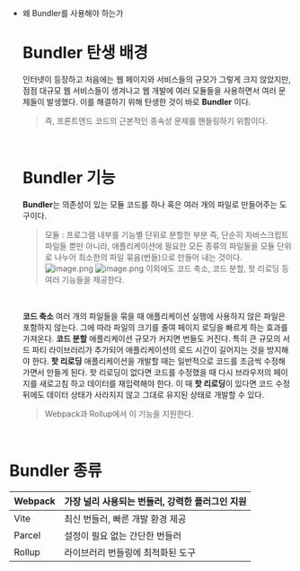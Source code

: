 - 왜 Bundler를 사용해야 하는가

  # Bundler 탄생 배경

  인터넷이 등장하고 처음에는 웹 페이지와 서비스들의 규모가 그렇게 크지 않았지만, 점점 대규모 웹 서비스들이 생겨나고 웹 개발에 여러 모듈들을 사용하면서 여러 문제들이 발생했다. 이를 해결하기 위해 탄생한 것이 바로 **Bundler** 이다.

  > 즉, 프론트엔드 코드의 근본적인 종속성 문제를 핸들링하기 위함이다.

  <br/>

  # Bundler 기능

  **Bundler**는 의존성이 있는 모듈 코드를 하나 혹은 여러 개의 파일로 만들어주는 도구이다.

  > 모듈 : 프로그램 내부를 기능별 단위로 분할한 부분
  > 즉, 단순히 자바스크립트 파일들 뿐만 아니라, 애플리케이션에 필요한 모든 종류의 파일들을 모듈 단위로 나누어 최소한의 파일 묶음(번들)으로 만들어 내는 것이다.
  > ![image.png](attachment:f8895123-0a2c-4ed1-aa43-b590cfbc490c:image.png)
  > ![image.png](attachment:1cd624b7-b4b0-4e0b-8f71-dc494217911d:image.png)
  > 이외에도 코드 축소, 코드 분할, 핫 리로딩 등 여러 기능들을 제공한다.

  <br/>

  **코드 축소**
  여러 개의 파일들을 묶을 때 애플리케이션 실행에 사용하지 않은 파일은 포함하지 않는다. 그에 따라 파일의 크기를 줄여 페이지 로딩을 빠르게 하는 효과를 가져온다.
  **코드 분할**
  애플리케이션 규모가 커지면 번들도 커진다. 특히 큰 규모의 서드 파티 라이브러리가 추가되어 애플리케이션의 로드 시간이 길어지는 것을 방지해야 한다.
  **핫 리로딩**
  애플리케이션을 개발할 때는 일반적으로 코드를 조금씩 수정해가면서 만들게 된다. 핫 리로딩이 없다면 코드를 수정했을 때 다시 브라우저의 페이지를 새로고침 하고 데이터를 재입력해야 한다. 이 때 **핫 리로딩**이 있다면 코드 수정 뒤에도 데이터 상태가 사라지지 않고 그대로 유지된 상태로 개발할 수 있다.

  > Webpack과 Rollup에서 이 기능을 지원한다.

<br/>

# Bundler 종류

| Webpack | 가장 널리 사용되는 번들러, 강력한 플러그인 지원 |
| ------- | ----------------------------------------------- |
| Vite    | 최신 번들러, 빠른 개발 환경 제공                |
| Parcel  | 설정이 필요 없는 간단한 번들러                  |
| Rollup  | 라이브러리 번들링에 최적화된 도구               |
